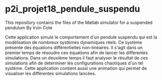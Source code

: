 # p2i_projet18_pendule_suspendu
This repository contains the files of the Matlab simulator for a suspended pendulum
By Irvin Cote

Cette application simule le comportement d'un pendule suspendu qui est la modélisation de nombreux systèmes dynamiques réels.
Ce système présente des équations différentielles non-linéaires. 
Il s'agit dans un premier temps de résoudre ces équations afin de lancer les differentes simulations.
Dans un deuxième temps il faut analyser le résultat de ces simulations afin de determiner les configurations chaotiques d'un tel système.
Cette application contient aussi une animation qui permet de visualiser les différentes simulations lancées.
